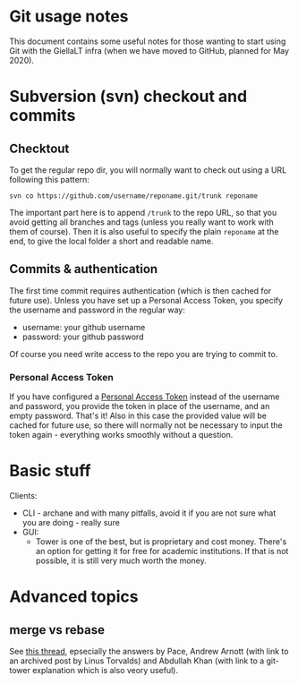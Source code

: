 # Git usage notes

This document contains some useful notes for those wanting to start using Git
with the GiellaLT infra (when we have moved to GitHub, planned for May 2020).

#  Subversion (svn) checkout and commits

##  Checktout

To get the regular repo dir, you will normally want to check out using a URL
following this pattern:

```
svn co https://github.com/username/reponame.git/trunk reponame
```

The important part here is to append `/trunk` to the repo URL, so that you
avoid getting all branches and tags (unless you really want to work with them of
course). Then it is also useful to specify the plain `reponame` at the end, to
give the local folder a short and readable name.

##  Commits & authentication

The first time commit requires authentication (which is then cached for future
use). Unless you have set up a Personal Access Token, you specify the username
and password in the regular way:

* username: your github username
* password: your github password

Of course you need write access to the repo you are trying to commit to.

###  Personal Access Token

If you have configured a [Personal Access Token](https://help.github.com/en/github/authenticating-to-github/creating-a-personal-access-token-for-the-command-line)
instead of the username and password, you provide the token in place of the
username, and an empty password. That's it! Also in this case the provided value
will be cached for future use, so there will normally not be necessary to input
the token again - everything works smoothly without a question.

#  Basic stuff

Clients:

* CLI - archane and with many pitfalls, avoid it if you are not sure what you
  are doing - really sure
* GUI:
    - Tower is one of the best, but is proprietary and cost money. There's
   an option for getting it for free for academic institutions. If that is not
   possible, it is still very much worth the money.

#  Advanced topics

##  merge vs rebase

See
[this thread](https://stackoverflow.com/questions/804115/when-do-you-use-git-rebase-instead-of-git-merge),
epsecially the answers by Pace, Andrew Arnott (with link to an archived post by
Linus Torvalds) and Abdullah Khan (with link to a git-tower explanation which is
also veory useful).
